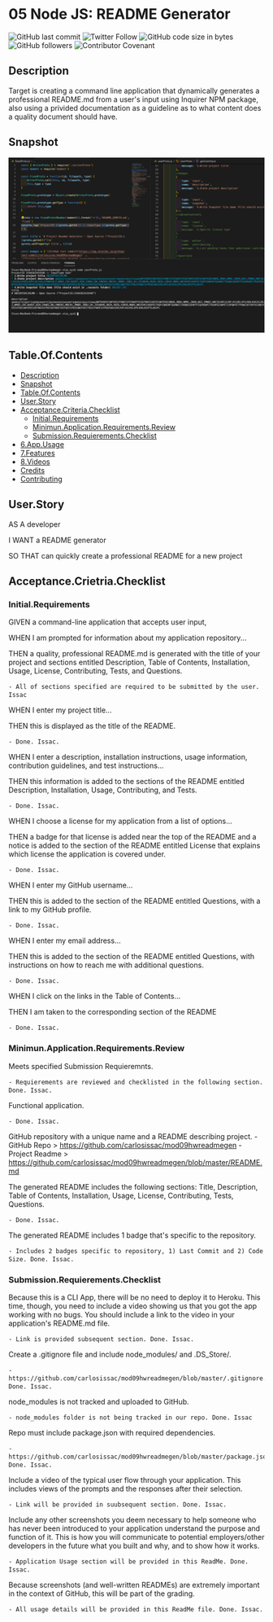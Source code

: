 # 05 Node JS: README Generator
![GitHub last commit](https://img.shields.io/github/last-commit/carlosissac/mod09hwreadmegen) ![Twitter Follow](https://img.shields.io/twitter/follow/zzzakk_cccrlss?style=social) ![GitHub code size in bytes](https://img.shields.io/github/languages/code-size/carlosissac/mod09hwreadmegen) ![GitHub followers](https://img.shields.io/github/followers/carlosissac?style=social) ![Contributor Covenant](https://img.shields.io/badge/Contributor%20Covenant-v2.0%20adopted-ff69b4.svg) 
## Description
Target is creating a command line application that dynamically generates a professional README.md from a user's input using Inquirer NPM package, also using a privided documentation as a guideline as to what content does a quality document should have.
## Snapshot
![image](./assets/console.jpg)
## Table.Of.Contents
* [Description](#Description)
* [Snapshot](#Snapshot)
* [Table.Of.Contents](#Table.Of.Contents)
* [User.Story](#User.Story)
* [Acceptance.Criteria.Checklist](#Acceptance.Criteria.Checklist)
    * [Initial.Requirements](#Initial.Requierements)
    * [Minimun.Application.Requirements.Review](#Minimun.Application.Requirements.Review)
    * [Submission.Requierements.Checklist](#Submission.Requierements.Checklist)
* [6.App.Usage](#5.App.Usage)
* [7.Features](#Features)
* [8.Videos](#Videos)
* [Credits](#Credits)
* [Contributing](#Contributing)
## User.Story 
AS A developer

I WANT a README generator

SO THAT can quickly create a professional README for a new project

## Acceptance.Crietria.Checklist
### Initial.Requirements
GIVEN a command-line application that accepts user input,

WHEN I am prompted for information about my application repository...

THEN a quality, professional README.md is generated with the title of your project and sections entitled Description, Table of Contents, Installation, Usage, License, Contributing, Tests, and Questions.

    - All of sections specified are required to be submitted by the user. Issac

WHEN I enter my project title...

THEN this is displayed as the title of the README.

    - Done. Issac.

WHEN I enter a description, installation instructions, usage information, contribution guidelines, and test instructions...

THEN this information is added to the sections of the README entitled Description, Installation, Usage, Contributing, and Tests.

    - Done. Issac.

WHEN I choose a license for my application from a list of options...

THEN a badge for that license is added near the top of the README and a notice is added to the section of the README entitled License that explains which license the application is covered under.

    - Done. Issac.

WHEN I enter my GitHub username...

THEN this is added to the section of the README entitled Questions, with a link to my GitHub profile.

    - Done. Issac.

WHEN I enter my email address...

THEN this is added to the section of the README entitled Questions, with instructions on how to reach me with additional questions.

    - Done. Issac.

WHEN I click on the links in the Table of Contents...

THEN I am taken to the corresponding section of the README

    - Done. Issac.

### Minimun.Application.Requirements.Review

Meets specified Submission Requieremnts.

    - Requierements are reviewed and checklisted in the following section. Done. Issac.

Functional application.

    - Done. Issac.

GitHub repository with a unique name and a README describing project.
    - GitHub Repo > https://github.com/carlosissac/mod09hwreadmegen
    - Project Readme > https://github.com/carlosissac/mod09hwreadmegen/blob/master/README.md

The generated README includes the following sections: Title, Description, Table of Contents, Installation, Usage, License, Contributing, Tests, Questions.

    - Done. Issac.

 The generated README includes 1 badge that's specific to the repository.

    - Includes 2 badges specific to repository, 1) Last Commit and 2) Code Size. Done. Issac.

### Submission.Requierements.Checklist 

Because this is a CLI App, there will be no need to deploy it to Heroku. This time, though, you need to include a video showing us that you got the app working with no bugs. You should include a link to the video in your application's README.md file.

    - Link is provided subsequent section. Done. Issac.

Create a .gitignore file and include node_modules/ and .DS_Store/.

    - https://github.com/carlosissac/mod09hwreadmegen/blob/master/.gitignore. Done. Issac.

node_modules is not tracked and uploaded to GitHub.

    - node_modules folder is not being tracked in our repo. Done. Issac

Repo must include package.json with required dependencies.

    - https://github.com/carlosissac/mod09hwreadmegen/blob/master/package.json. Done. Issac.

Include a video of the typical user flow through your application. This includes views of the prompts and the responses after their selection.

    - Link will be provided in suubsequent section. Done. Issac.

Include any other screenshots you deem necessary to help someone who has never been introduced to your application understand the purpose and function of it. This is how you will communicate to potential employers/other developers in the future what you built and why, and to show how it works.

    - Application Usage section will be provided in this ReadMe. Done. Issac.

Because screenshots (and well-written READMEs) are extremely important in the context of GitHub, this will be part of the grading.

    - All usage details will be provided in this ReadMe file. Done. Issac.